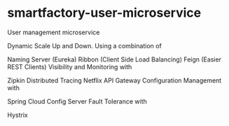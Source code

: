 # smartfactory-user-microservice
User management microservice


Dynamic Scale Up and Down. Using a combination of

Naming Server (Eureka)
Ribbon (Client Side Load Balancing)
Feign (Easier REST Clients)
Visibility and Monitoring with

Zipkin Distributed Tracing
Netflix API Gateway
Configuration Management with

Spring Cloud Config Server
Fault Tolerance with

Hystrix
